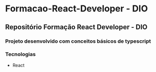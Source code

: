 # Formacao-React-Developer - DIO
## Repositório Formação React Developer - DIO
### Projeto desenvolvido com conceitos básicos de typescript
### Tecnologias
- React
